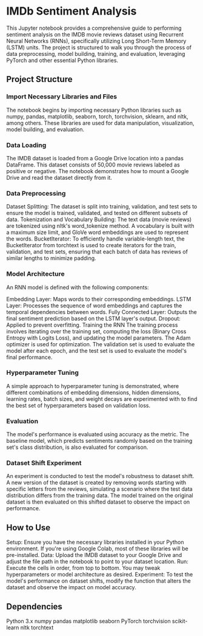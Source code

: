 # IMDb Sentiment Analysis
This Jupyter notebook provides a comprehensive guide to performing sentiment analysis on the IMDB movie reviews dataset using Recurrent Neural Networks (RNNs), specifically utilizing Long Short-Term Memory (LSTM) units. The project is structured to walk you through the process of data preprocessing, model building, training, and evaluation, leveraging PyTorch and other essential Python libraries.

## Project Structure
### Import Necessary Libraries and Files
The notebook begins by importing necessary Python libraries such as numpy, pandas, matplotlib, seaborn, torch, torchvision, sklearn, and nltk, among others. These libraries are used for data manipulation, visualization, model building, and evaluation.

### Data Loading
The IMDB dataset is loaded from a Google Drive location into a pandas DataFrame. This dataset consists of 50,000 movie reviews labeled as positive or negative. The notebook demonstrates how to mount a Google Drive and read the dataset directly from it.

### Data Preprocessing
Dataset Splitting: The dataset is split into training, validation, and test sets to ensure the model is trained, validated, and tested on different subsets of data.
Tokenization and Vocabulary Building: The text data (movie reviews) are tokenized using nltk's word_tokenize method. A vocabulary is built with a maximum size limit, and GloVe word embeddings are used to represent the words.
BucketIterator: To efficiently handle variable-length text, the BucketIterator from torchtext is used to create iterators for the train, validation, and test sets, ensuring that each batch of data has reviews of similar lengths to minimize padding.

### Model Architecture
An RNN model is defined with the following components:

Embedding Layer: Maps words to their corresponding embeddings.
LSTM Layer: Processes the sequence of word embeddings and captures the temporal dependencies between words.
Fully Connected Layer: Outputs the final sentiment prediction based on the LSTM layer's output.
Dropout: Applied to prevent overfitting.
Training the RNN
The training process involves iterating over the training set, computing the loss (Binary Cross Entropy with Logits Loss), and updating the model parameters. The Adam optimizer is used for optimization. The validation set is used to evaluate the model after each epoch, and the test set is used to evaluate the model's final performance.

### Hyperparameter Tuning
A simple approach to hyperparameter tuning is demonstrated, where different combinations of embedding dimensions, hidden dimensions, learning rates, batch sizes, and weight decays are experimented with to find the best set of hyperparameters based on validation loss.

### Evaluation
The model's performance is evaluated using accuracy as the metric. The baseline model, which predicts sentiments randomly based on the training set's class distribution, is also evaluated for comparison.

### Dataset Shift Experiment
An experiment is conducted to test the model's robustness to dataset shift. A new version of the dataset is created by removing words starting with specific letters from the reviews, simulating a scenario where the test data distribution differs from the training data. The model trained on the original dataset is then evaluated on this shifted dataset to observe the impact on performance.

## How to Use
Setup: Ensure you have the necessary libraries installed in your Python environment. If you're using Google Colab, most of these libraries will be pre-installed.
Data: Upload the IMDB dataset to your Google Drive and adjust the file path in the notebook to point to your dataset location.
Run: Execute the cells in order, from top to bottom. You may tweak hyperparameters or model architecture as desired.
Experiment: To test the model's performance on dataset shifts, modify the function that alters the dataset and observe the impact on model accuracy.

## Dependencies
Python 3.x
numpy
pandas
matplotlib
seaborn
PyTorch
torchvision
scikit-learn
nltk
torchtext
